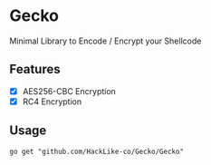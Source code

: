 # Gecko
Minimal Library to Encode / Encrypt your Shellcode

## Features
- [X] AES256-CBC Encryption
- [X] RC4 Encryption

## Usage
```
go get "github.com/HackLike-co/Gecko/Gecko"
```